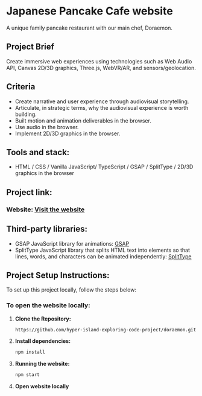 # Japanese Pancake Cafe website

A unique family pancake restaurant with our main chef, Doraemon.

## Project Brief
Create immersive web experiences using technologies such as Web Audio API, Canvas 2D/3D graphics, Three.js, WebVR/AR, and sensors/geolocation.

## Criteria
<ul>
  <li>Create narrative and user experience through audiovisual storytelling.</li>
   <li>Articulate, in strategic terms, why the audiovisual experience is worth building.</li>
   <li>Built motion and animation deliverables in the browser.</li>
   <li>Use audio in the browser.</li>
   <li>Implement 2D/3D graphics in the browser.</li>
</ul>

## Tools and stack:

- HTML / CSS / Vanilla JavaScript/ TypeScript / GSAP / SplitType / 2D/3D graphics in the browser

## Project link:

### Website: [Visit the website](https://doraemonon-cafe.netlify.app)

## Third-party libraries:
* GSAP JavaScript library for animations: [GSAP](https://gsap.com)
* SplitType JavaScript library that splits HTML text into elements so that lines, words, and characters can be animated independently: [SplitType](https://www.npmjs.com/package/split-type/v/0.2.1)

## Project Setup Instructions:
To set up this project locally, follow the steps below:

### To open the website locally:

1. **Clone the Repository:**

    ```bash
    https://github.com/hyper-island-exploring-code-project/doraemon.git
    ```

2. **Install dependencies:**

    ```bash
    npm install
    ```
3. **Running the website:**

    ```bash
    npm start
    ```    

4. **Open website locally**

